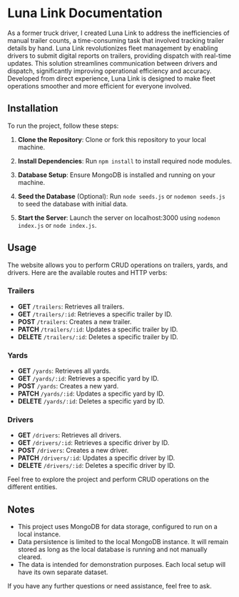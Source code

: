 # Luna Link Documentation

As a former truck driver, I created Luna Link to address the inefficiencies of manual trailer counts, a time-consuming task that involved tracking trailer details by hand. Luna Link revolutionizes fleet management by enabling drivers to submit digital reports on trailers, providing dispatch with real-time updates. This solution streamlines communication between drivers and dispatch, significantly improving operational efficiency and accuracy. Developed from direct experience, Luna Link is designed to make fleet operations smoother and more efficient for everyone involved.

## Installation

To run the project, follow these steps:

1. **Clone the Repository**:
   Clone or fork this repository to your local machine.

2. **Install Dependencies**:
   Run `npm install` to install required node modules.

3. **Database Setup**:
   Ensure MongoDB is installed and running on your machine.

4. **Seed the Database** (Optional):
   Run `node seeds.js` or `nodemon seeds.js` to seed the database with initial data.

5. **Start the Server**:
   Launch the server on localhost:3000 using `nodemon index.js` or `node index.js`.

## Usage

The website allows you to perform CRUD operations on trailers, yards, and drivers. Here are the available routes and HTTP verbs:

### Trailers
- **GET** `/trailers`: Retrieves all trailers.
- **GET** `/trailers/:id`: Retrieves a specific trailer by ID.
- **POST** `/trailers`: Creates a new trailer.
- **PATCH** `/trailers/:id`: Updates a specific trailer by ID.
- **DELETE** `/trailers/:id`: Deletes a specific trailer by ID.

### Yards
- **GET** `/yards`: Retrieves all yards.
- **GET** `/yards/:id`: Retrieves a specific yard by ID.
- **POST** `/yards`: Creates a new yard.
- **PATCH** `/yards/:id`: Updates a specific yard by ID.
- **DELETE** `/yards/:id`: Deletes a specific yard by ID.

### Drivers
- **GET** `/drivers`: Retrieves all drivers.
- **GET** `/drivers/:id`: Retrieves a specific driver by ID.
- **POST** `/drivers`: Creates a new driver.
- **PATCH** `/drivers/:id`: Updates a specific driver by ID.
- **DELETE** `/drivers/:id`: Deletes a specific driver by ID.

Feel free to explore the project and perform CRUD operations on the different entities.

## Notes
- This project uses MongoDB for data storage, configured to run on a local instance.
- Data persistence is limited to the local MongoDB instance. It will remain stored as long as the local database is running and not manually cleared.
- The data is intended for demonstration purposes. Each local setup will have its own separate dataset.

If you have any further questions or need assistance, feel free to ask.